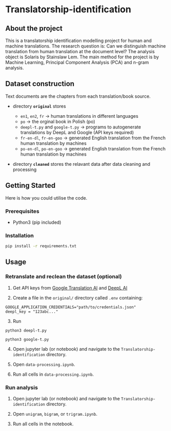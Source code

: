 # Translatorship-identification

## About the project
This is a translatorship identification modelling project for human and machine translations. The research question is: Can we distinguish machine translation from human translation at the document level? The analysis object is Solaris by Stainslaw Lem. The main method for the project is by Machine Learning, Principal Component Analysis (PCA) and n-gram analysis.

## Dataset construction
Text documents are the chapters from each translation/book source.
* directory __`original`__ stores 
    * `en1`, `en2`, `fr` -> human translations in different languages
    * `po` -> the orginal book in Polish (po)
    * `deepl-t.py` and `google-t.py` -> programs to autogenerate translations by DeepL and Google (API keys required)
    * `fr-en-dl`, `fr-en-goo` -> generated English translation from the French human translation by machines
    * `po-en-dl`, `po-en-goo` -> generated English translation from the French human translation by machines

* directory __`cleaned`__ stores the relavant data after data cleaning and processing


## Getting Started
Here is how you could utilise the code.

### Prerequisites
*  Python3 (pip included)

### Installation

```sh
pip install -r requirements.txt
```

## Usage

### Retranslate and reclean the dataset (optional)

1. Get API keys from [Google Translation AI](https://cloud.google.com/translate/docs/setup) and [DeepL AI](https://www.deepl.com/pro-api?cta=header-pro-api/)

2. Create a file in the `original/` directory called `.env` containing:

```
GOOGLE_APPLICATION_CREDENTIALS="path/to/credentials.json"
deepl_key = "123abc..."
```

3. Run
```
python3 deepl-t.py
```
```
python3 google-t.py
```

4. Open jupyter lab (or notebook) and navigate to the `Translatorship-identification` directory.

5. Open `data-processing.ipynb`.

6. Run all cells in `data-processing.ipynb`.




### Run analysis
1. Open jupyter lab (or notebook) and navigate to the `Translatorship-identification` directory.

2. Open `unigram`, `bigram`, or `trigram.ipynb`.

3. Run all cells in the notebook.
